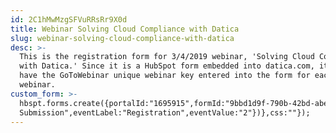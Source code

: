 ```yaml
---
id: 2C1hMwMzgSFVuRRsRr9X0d
title: Webinar Solving Cloud Compliance with Datica
slug: webinar-solving-cloud-compliance-with-datica
desc: >-
  This is the registration form for 3/4/2019 webinar, 'Solving Cloud Compliance
  with Datica.' Since it is a HubSpot form embedded into datica.com, it needs to
  have the GoToWebinar unique webinar key entered into the form for each new
  webinar.
custom_form: >-
  hbspt.forms.create({portalId:"1695915",formId:"9bbd1d9f-790b-42bd-abe1-310ddecd58e8",goToWebinarWebinarKey:"7245946950768380939",target:"#hsFormContainer",onFormSubmit:function(e){window.dataLayer=window.dataLayer||[],window.dataLayer.push({event:"GAEvent",eventCategory:"Webinar",eventAction:"Form
  Submission",eventLabel:"Registration",eventValue:"2"})},css:""});
---
```


  